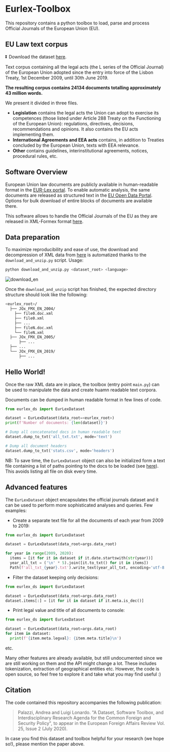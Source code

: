 # Eurlex-Toolbox

This repository contains a python toolbox to load, parse and process Official Journals of the European Union (EU).

## EU Law text corpus

:arrow_double_down: Download the dataset [here](https://drive.google.com/open?id=15XKFh69Fsy907D9tcs9qcniGrsTRQPxk).

Text corpus containing all the legal acts (the L series of the Official Journal) of the European Union adopted since the entry into force of the Lisbon Treaty, 1st December 2009, until 30th June 2019.

**The resulting corpus contains 24134 documents totalling approximately 43 million words.**

We present it divided in three files. 

* **Legislation** contains the legal acts the Union can adopt to exercise its competences (those listed under Article 288 Treaty on the Functioning of the European Union): regulations, directives, decisions, recommendations and opinions. It also contains the EU acts implementing them.
* **International Agreements and EEA acts** contains, in addition to Treaties concluded by the European Union, texts with EEA relevance.
* **Other** contains guidelines, interinstitutional agreements, notices, procedural rules, etc.

## Software Overview

European Union law documents are publicly available in human-readable format in the [EUR-Lex portal](https://eur-lex.europa.eu/homepage.html). To enable automatic analysis, the same documents are released as structured text in the [EU Open Data Portal](https://data.europa.eu/euodp/en/home). Options for bulk download of entire blocks of documents are available there.

This software allows to handle the Official Journals of the EU as they are released in XML-Formex format [here](https://data.europa.eu/euodp/en/data/dataset/official-journals-of-the-european-union-in-english).

## Data preparation
To maximize reproducibility and ease of use, the download and decompression of XML data from [here](https://data.europa.eu/euodp/en/data/dataset/official-journals-of-the-european-union-in-english) is automatized thanks to the `download_and_unzip.py` script. Usage:
```bash
python download_and_unzip.py <dataset_root> <language>
```
![download_en](./img/download_en.gif)

Once the `download_and_unzip` script has finished, the expected directory structure should look like the following:
```bash
<eurlex_root>/
  ├── JOx_FMX_EN_2004/
    ├── file0.doc.xml
    ├── file0.xml
    ├── ...
    ├── fileN.doc.xml
    └── fileN.xml
  ├── JOx_FMX_EN_2005/
      ├── ...
  ├── ...
  └── JOx_FMX_EN_2019/
      ├── ...
```

## Hello World!
Once the raw XML data are in place, the toolbox (entry point `main.py`) can be used to manipulate the data and create huamn readable text corpora. 

Documents can be dumped in human readable format in few lines of code.
```python
from eurlex_ds import EurLexDataset

dataset = EurLexDataset(data_root=<eurlex_root>)
print(f'Number of documents: {len(dataset)}')

# Dump all concatenated docs in human readable text
dataset.dump_to_txt('all_txt.txt', mode='text')

# Dump all document headers
dataset.dump_to_txt('stats.csv', mode='headers')
```
NB: To save time, the `EurLexDataset` object can also be initialized form a text file containing a list of paths pointing to the docs to be loaded (see [here](https://github.com/ndrplz/eurlex/blob/71cb848e3777fd42797d1863b4d0363f99272cfd/eurlex_ds.py#L164-L174)). This avoids listing all file on disk every time.

## Advanced features
The `EurLexDataset` object encapsulates the official journals dataset and it can be used to perform more sophisticated analyses and queries. Few examples:

* Create a separate text file for all the documents of each year from 2009 to 2019:
```python
from eurlex_ds import EurLexDataset

dataset = EurLexDataset(data_root=args.data_root)

for year in range(2009, 2020):
  items = [it for it in dataset if it.date.startswith(str(year))]
  year_all_txt = ('\n' * 5).join([it.to_txt() for it in items])
  Path(f'all_txt_{year}.txt').write_text(year_all_txt, encoding='utf-8')
```

* Filter the dataset keeping only decisions:
```python
from eurlex_ds import EurLexDataset

dataset = EurLexDataset(data_root=args.data_root)
dataset.items[:] = [it for it in dataset if it.meta.is_dec()]
```

* Print legal value and title of all documents to console:
```python
from eurlex_ds import EurLexDataset

dataset = EurLexDataset(data_root=args.data_root)
for item in dataset:
  print(f'{item.meta.legval}: {item.meta.title}\n')
```
etc.

Many other features are already available, but still undocumented since we are still working on them and the API might change a lot. These includes tokenization, extraction of geographical entities etc. However, the code is open source, so feel free to explore it and take what you may find useful :)

## Citation

The code contained this repository accompanies the following publication:

> Palazzi, Andrea and Luigi Lonardo. "A Dataset, Software Toolbox, and Interdisciplinary Research Agenda for the Common Foreign and Security Policy", to appear in the European Foreign Affairs Review Vol. 25, Issue 2 (July 2020).

In case you find this dataset and toolbox helpful for your research (we hope so!), please mention the paper above.

